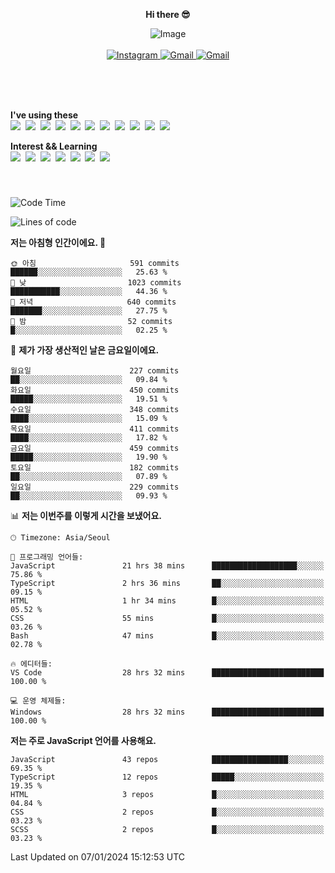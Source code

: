 <p align="center">
  <strong>Hi there 😎</strong>
</p>
<p align="center">
 <img src="https://github.com/newri0807/newri0807/assets/51315988/4a6fb530-b6e7-4156-ae8c-bd620836a7cc" alt="Image" align="center"/>
  <br/>
  <br/>
  <a href="https://www.instagram.com/_nm.87/">
    <img src="https://img.shields.io/badge/-Instagram-dd2a7b?style=flat-squaree&logo=instagram&logoColor=white" alt="Instagram" />
  </a>
  <a href="mailto:newri0807@gmail.com">
    <img src="https://img.shields.io/badge/-Gmail-d14836?style=flat-squaree&logo=Gmail&logoColor=white" alt="Gmail" />
  </a>
  <a href="https://twitter.com/Irwen215">
    <img src="https://img.shields.io/badge/Twitter-1DA1F2?style=flat-squaree&logo=twitter&logoColor=white" alt="Gmail" />
  </a>  
</p>

 
 
</p>
<br/>
<br/>
<br/>
<p align="left">
  <strong>I've using these </strong>
  <br/>
  <img src="https://img.shields.io/badge/Html5-E34F26?style=flat-square&logo=html5&logoColor=white"/></a>&nbsp 
  <img src="https://img.shields.io/badge/css-1572B6?style=flat-square&logo=css3&logoColor=white"/></a>&nbsp 
  <img src="https://img.shields.io/badge/Bootstrap-7952B3?style=flat-square&logo=Bootstrap&logoColor=white"/></a>&nbsp 
  <img src="https://img.shields.io/badge/Tailwind CSS-06B6D4?style=flat-square&amp;logo=Tailwind CSS&amp;logoColor=white"></a>&nbsp 
  <img src="https://img.shields.io/badge/Javascript-ffb13b?style=flat-square&logo=javascript&logoColor=white"/></a>&nbsp 
  <img src="https://img.shields.io/badge/jquery-0769AD?style=flat-square&logo=jquery&logoColor=white"/></a>&nbsp 
  <img src="https://img.shields.io/badge/C Sharp-239120?style=flat-square&logo=C Sharp&logoColor=white"/></a>&nbsp 
  <img src="https://img.shields.io/badge/.NET-512BD4?style=flat-square&logo=.NET&logoColor=white"/></a>&nbsp 
  <img src="https://img.shields.io/badge/MicrosoftSQLServer-CC2927?style=flat-square&logo=microsoft&logoColor=white"/></a>&nbsp
  <img src="https://img.shields.io/badge/Firebase-FFCA28?style=flat-square&logo=firebase&logoColor=white"/></a>&nbsp 
  <img src="https://img.shields.io/badge/react-61DAFB?style=flat-square&logo=react&logoColor=white"/></a>&nbsp  
</p>

<p align="left">
  <strong>Interest && Learning</strong>
  <br/>
  <img src="https://img.shields.io/badge/TypeScript-3178C6?style=flat-square&logo=TypeScript&logoColor=white"/>&nbsp 
  <img src="https://img.shields.io/badge/Next.js-000000?style=flat-square&logo=Next.js&logoColor=white"/></a>&nbsp  
  <img src="https://img.shields.io/badge/Node.js-339933?style=flat-square&logo=node.js&logoColor=white"/></a>&nbsp 
  <img src="https://img.shields.io/badge/nestjs-E0234E?style=flat-square&logo=nestjs&logoColor=white"/></a>&nbsp 
  <img src="https://img.shields.io/badge/MySQL-4479A1?style=flat-square&logo=MySQL&logoColor=white"/></a>&nbsp 
  <img src="https://img.shields.io/badge/Java-007396?style=flat-square&logo=Java&logoColor=white"/></a>&nbsp
  <img src="https://img.shields.io/badge/Sass-CC6699?style=flat-square&logo=Sass&logoColor=white"/></a>&nbsp 
</p>

&nbsp;
&nbsp;
###

<!--START_SECTION:waka-->
![Code Time](http://img.shields.io/badge/Code%20Time-675%20hrs%2014%20mins-blue)

![Lines of code](https://img.shields.io/badge/%EC%A0%80%EB%8A%94%20%EC%97%AC%ED%83%9C%EA%B9%8C%EC%A7%80%20-3.0%20million%20%EC%A4%84%EC%9D%98%20%EC%BD%94%EB%93%9C%EB%A5%BC%20%EC%9E%91%EC%84%B1%ED%96%88%EC%96%B4%EC%9A%94.-blue)

**저는 아침형 인간이에요. 🐤** 

```text
🌞 아침                     591 commits         ██████░░░░░░░░░░░░░░░░░░░   25.63 % 
🌆 낮　                     1023 commits        ███████████░░░░░░░░░░░░░░   44.36 % 
🌃 저녁                     640 commits         ███████░░░░░░░░░░░░░░░░░░   27.75 % 
🌙 밤　                     52 commits          █░░░░░░░░░░░░░░░░░░░░░░░░   02.25 % 
```
📅 **제가 가장 생산적인 날은 금요일이에요.** 

```text
월요일                      227 commits         ██░░░░░░░░░░░░░░░░░░░░░░░   09.84 % 
화요일                      450 commits         █████░░░░░░░░░░░░░░░░░░░░   19.51 % 
수요일                      348 commits         ████░░░░░░░░░░░░░░░░░░░░░   15.09 % 
목요일                      411 commits         ████░░░░░░░░░░░░░░░░░░░░░   17.82 % 
금요일                      459 commits         █████░░░░░░░░░░░░░░░░░░░░   19.90 % 
토요일                      182 commits         ██░░░░░░░░░░░░░░░░░░░░░░░   07.89 % 
일요일                      229 commits         ██░░░░░░░░░░░░░░░░░░░░░░░   09.93 % 
```


📊 **저는 이번주를 이렇게 시간을 보냈어요.** 

```text
🕑︎ Timezone: Asia/Seoul

💬 프로그래밍 언어들: 
JavaScript               21 hrs 38 mins      ███████████████████░░░░░░   75.86 % 
TypeScript               2 hrs 36 mins       ██░░░░░░░░░░░░░░░░░░░░░░░   09.15 % 
HTML                     1 hr 34 mins        █░░░░░░░░░░░░░░░░░░░░░░░░   05.52 % 
CSS                      55 mins             █░░░░░░░░░░░░░░░░░░░░░░░░   03.26 % 
Bash                     47 mins             █░░░░░░░░░░░░░░░░░░░░░░░░   02.78 % 

🔥 에디터들: 
VS Code                  28 hrs 32 mins      █████████████████████████   100.00 % 

💻 운영 체제들: 
Windows                  28 hrs 32 mins      █████████████████████████   100.00 % 
```

**저는 주로 JavaScript 언어를 사용해요.** 

```text
JavaScript               43 repos            █████████████████░░░░░░░░   69.35 % 
TypeScript               12 repos            █████░░░░░░░░░░░░░░░░░░░░   19.35 % 
HTML                     3 repos             █░░░░░░░░░░░░░░░░░░░░░░░░   04.84 % 
CSS                      2 repos             █░░░░░░░░░░░░░░░░░░░░░░░░   03.23 % 
SCSS                     2 repos             █░░░░░░░░░░░░░░░░░░░░░░░░   03.23 % 
```




 Last Updated on 07/01/2024 15:12:53 UTC
<!--END_SECTION:waka-->
